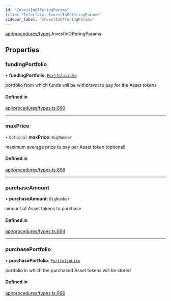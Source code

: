 ```yaml
---
id: "InvestInOfferingParams"
title: "Interface: InvestInOfferingParams"
sidebar_label: "InvestInOfferingParams"
---
```


[api/procedures/types](../../../../../modules/API/Procedures/Types/Types.md).InvestInOfferingParams

## Properties

### fundingPortfolio

• **fundingPortfolio**: [`PortfolioLike`](../../../../../modules/Types/Types.md#portfoliolike)

portfolio from which funds will be withdrawn to pay for the Asset tokens

#### Defined in

[api/procedures/types.ts:890](https://github.com/PolymeshAssociation/polymesh-sdk/blob/31fdce23/src/api/procedures/types.ts#L890)

___

### maxPrice

• `Optional` **maxPrice**: `BigNumber`

maximum average price to pay per Asset token (optional)

#### Defined in

[api/procedures/types.ts:898](https://github.com/PolymeshAssociation/polymesh-sdk/blob/31fdce23/src/api/procedures/types.ts#L898)

___

### purchaseAmount

• **purchaseAmount**: `BigNumber`

amount of Asset tokens to purchase

#### Defined in

[api/procedures/types.ts:894](https://github.com/PolymeshAssociation/polymesh-sdk/blob/31fdce23/src/api/procedures/types.ts#L894)

___

### purchasePortfolio

• **purchasePortfolio**: [`PortfolioLike`](../../../../../modules/Types/Types.md#portfoliolike)

portfolio in which the purchased Asset tokens will be stored

#### Defined in

[api/procedures/types.ts:886](https://github.com/PolymeshAssociation/polymesh-sdk/blob/31fdce23/src/api/procedures/types.ts#L886)
